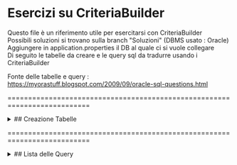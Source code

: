 # Esercizi su CriteriaBuilder

Questo file è un riferimento utile per esercitarsi con CriteriaBuilder <br>
Possibili soluzioni si trovano sulla branch "Soluzioni" (DBMS usato : Oracle)<br>
Aggiungere in application.properties il DB al quale ci si vuole collegare <br>
Di seguito le tabelle da creare e le query sql da tradurre usando i CriteriaBuilder <br>

Fonte delle tabelle e query : https://myorastuff.blogspot.com/2009/09/oracle-sql-questions.html

==========================================================================
<details>
<summary>## Creazione Tabelle</summary>
  
CREATE TABLE DEPT (
DEPTNO NUMBER(2),
DNAME VARCHAR2(14),
LOC VARCHAR2(13));
<br> <br>
INSERT INTO DEPT VALUES (10, 'ACCOUNTING', 'NEW YORK'); <br>
INSERT INTO DEPT VALUES (20, 'RESEARCH', 'DALLAS'); <br>
INSERT INTO DEPT VALUES (30, 'SALES', 'CHICAGO'); <br>
INSERT INTO DEPT VALUES (40, 'OPERATIONS', 'BOSTON'); <br>

ALTER TABLE DEPT ADD PRIMARY KEY(DEPTNO);

CREATE TABLE EMP (EMPNO NUMBER(4) NOT NULL,
ENAME VARCHAR2(10),
JOB VARCHAR2(9),
MGR NUMBER(4),
HIREDATE DATE,
SAL NUMBER(7,2),
COMM NUMBER(7,2),
DEPTNO NUMBER(2));

ALTER TABLE EMP ADD CONSTRAINT FK_EMP_01
FOREIGN KEY(DEPTNO) REFERENCES DEPT;

INSERT INTO EMP VALUES (7369, 'SMITH', 'CLERK', 7902, TO_DATE('17-DEC-1980', 'DD-MON-YYYY'), 800, NULL, 20); <br>
INSERT INTO EMP VALUES (7499, 'ALLEN', 'SALESMAN', 7698, TO_DATE('20-FEB-1981', 'DD-MON-YYYY'), 1600, 300, 30); <br>
INSERT INTO EMP VALUES (7521, 'WARD', 'SALESMAN', 7698, TO_DATE('22-FEB-1981', 'DD-MON-YYYY'), 1250, 500, 30); <br>
INSERT INTO EMP VALUES (7566, 'JONES', 'MANAGER', 7839, TO_DATE('2-APR-1981', 'DD-MON-YYYY'), 2975, NULL, 20); <br>
INSERT INTO EMP VALUES (7654, 'MARTIN', 'SALESMAN', 7698,TO_DATE('28-SEP-1981', 'DD-MON-YYYY'), 1250, 1400, 30); <br>
INSERT INTO EMP VALUES (7698, 'BLAKE', 'MANAGER', 7839,TO_DATE('1-MAY-1981', 'DD-MON-YYYY'), 2850, NULL, 30); <br>
INSERT INTO EMP VALUES (7782, 'CLARK', 'MANAGER', 7839,TO_DATE('9-JUN-1981', 'DD-MON-YYYY'), 2450, NULL, 10); <br>
INSERT INTO EMP VALUES (7788, 'SCOTT', 'ANALYST', 7566,TO_DATE('09-DEC-1982', 'DD-MON-YYYY'), 3000, NULL, 20); <br>
INSERT INTO EMP VALUES (7839, 'KING', 'PRESIDENT', NULL,TO_DATE('17-NOV-1981', 'DD-MON-YYYY'), 5000, NULL, 10); <br>
INSERT INTO EMP VALUES (7844, 'TURNER', 'SALESMAN', 7698,TO_DATE('8-SEP-1981', 'DD-MON-YYYY'), 1500, 0, 30); <br>
INSERT INTO EMP VALUES (7876, 'ADAMS', 'CLERK', 7788,TO_DATE('12-JAN-1983', 'DD-MON-YYYY'), 1100, NULL, 20); <br>
INSERT INTO EMP VALUES (7900, 'JAMES', 'CLERK', 7698,TO_DATE('3-DEC-1981', 'DD-MON-YYYY'), 950, NULL, 30); <br>
INSERT INTO EMP VALUES (7902, 'FORD', 'ANALYST', 7566,TO_DATE('3-DEC-1981', 'DD-MON-YYYY'), 3000, NULL, 20); <br>
INSERT INTO EMP VALUES (7934, 'MILLER', 'CLERK', 7782,TO_DATE('23-JAN-1982', 'DD-MON-YYYY'), 1300, NULL, 10); <br>

CREATE TABLE SALGRADE(
GRADE NUMBER(2),
LOSAL NUMBER,
HISAL NUMBER);

INSERT INTO SALGRADE VALUES(1, 700,1200); <br>
INSERT INTO SALGRADE VALUES(2, 1201,1400); <br>
INSERT INTO SALGRADE VALUES(3, 1401,2000); <br>
INSERT INTO SALGRADE VALUES(4, 2001,3000); <br>
INSERT INTO SALGRADE VALUES(5, 3001,9999); <br>
</details>

==========================================================================

<details>
<summary>## Lista delle Query</summary>

1) Display all the records in emp table? <br>
select * from emp;
2) Display all the records in emp table where employee belongs to deptno 10? <br>
select * from emp where deptno = 10
3) Display all the records in emp table where employee does not belong to deptno 30? <br>
select * from emp where deptno != 30;
4) Display total number of records in Emp table? <br>
select count(*) from emp;
5) Display emp table with salary descending order? <br>
select * from emp order by sal desc
6) Display first five records in employee table? <br>
select * from emp where rownum <= 5
7) Display all the records in emp table order by ascending deptno, descending salary? <br>
select * from emp order by deptno asc, sal desc
8) Display all employees those who were joined in year 1981? <br>
select * from emp where to_char(hiredate,'YYYY') = 1981;
9) Display COMM in emp table. Display zero in place of null. <br>
select nvl(comm,0) from emp
10) Display the records in emp table where MGR in 7698,7566 and sal should be greater then 1500 <br>
select * from emp where mgr in(7698,7566) and sal > 1500
11) Display all employees where employees hired before 01-JAN-1981 <br>
select * from emp where hiredate < '01-JAN-1981'
12) Display all employees with how many years they have been servicing in the company? <br>
select hiredate,round((sysdate-hiredate)/360) as years from emp
13) Display all employees those were not joined in 1981? <br>
select * from emp where to_char(hiredate,'YYYY') != 1981;
14) Display all employees where their hiredate belongs to third quarter? <br>
select * from emp where to_char(hiredate,'Q') = 3;
15) Display all employees where their salary is less then the Ford’s salary? <br>
select * from emp where sal <(select sal from emp where ename='FORD');
16) Display all the records in EMP table along with the rowid? <br>
select ename,rowid from emp;
17) Display all records in EMP table those were joined before SCOTT joined? <br>
select * from emp where hiredate <(select hiredate from emp where ename='SCOTT')
18) Display all employees those who were joined in third quarter of 1981? <br>
select * from emp where to_char(hiredate,'Q') = 3 and to_char(hiredate,'YYYY') = 1981
19) Add 3 months with hiredate in EMP table and display the result? <br>
select hiredate, add_months(hiredate,3) from emp
20) Display the date for next TUESDAY in hiredate column? <br>
select next_day(hiredate,'TUESDAY') from emp;
21) Find the date, 15 days after today’s date. <br>
select sysdate+15 from dual
22) Write a query to display current date? <br>
select sysdate from dual;
select current_date from dual;
23) Display distinct job from emp table? <br>
select distinct job from emp
24) Display all the records in emp table where employee hired after 28-SEP-81 and before 03-DEC-81? <br>
select * from emp where hiredate between '28-SEP-81' and '03-DEC-81'
25) Write a query that displays the employee’s names with the first letter capitalized and all other letters lowercase for all employees whose name starts with J, A, or M <br>
select initcap(ename) from emp where ename like 'J%' or ename like 'A%' or ename like 'M%'
26) Display all jobs that are in department 10. Include the location of department in the output. <br>
select job, loc from emp,dept where emp.deptno = dept.deptno and emp.deptno =10
27) Write a query to display the employee name, department name of all employees who earn a commission <br>
select ename,dname from emp,dept where emp.deptno = dept.deptno and comm is not null;
28) Display the empno, ename, sal, and salary increased by 15%. <br>
select empno, ename, sal actual_sal, (sal * 15/100) as Increased_sal from emp
29) Display ename, sal, grade. Use emp, salgrade table <br>
select ename,sal,grade from emp,salgrade where sal between losal and hisal;
30) Display all employees and corresponding managers <br>
select w.ename,w.sal,m.ename,m.sal from emp w, emp m where w.mgr = m.empno;
31) Display all the departments where employee salary greater then average salary of that department. <br>
select ename,deptno, sal from emp a where sal > (select avg(sal) from emp where emp.deptno = a.deptno) order by deptno;
32) Display all employees whose salary greater then the manager salary? <br>
select w.ename,w.sal,m.ename,m.sal from emp w, emp m where w.mgr = m.empno and w.sal > m.sal
33) Display employees where length of ename is 5 <br>
select * from emp where length(ename) =5
34) Display all employees where ename start with J and ends with S <br>
select * from emp where ename like 'J%S'
35) Display all employees where employee does not belong to 10,20,40 <br>
select * from emp where deptno not in(10,20,40)
36) Display all employees where jobs does not belong to PRESIDENT and MANAGER? <br>
select * from emp where job not in('PRESIDENT','MANAGER');
37) Display the maximum salary in the emp table <br>
select max(sal) from emp
38) Display average salary for job SALESMAN <br>
select avg(sal) from emp where job = 'SALESMAN'
39) Display all three figures salary in emp table <br>
select * from emp where sal < = 999;
select * from emp where length(sal) = 3;
40) Display all records in emp table for employee who does not receive any commission <br>
select * from emp where comm is not null
41) Display all ename where first character could be anything, but second character should be L? <br>
select * from emp where ename like '_L%'
42) Display nth highest and nth lowest salary in emp table? <br>
SELECT DISTINCT (a.sal) FROM EMP A WHERE &N = (SELECT COUNT (DISTINCT (b.sal)) FROM EMP B WHERE a.sal<=b.sal); <br>
select distinct sal from (select ename,sal,dense_rank() over(order by sal desc) dr from emp) where dr = &x ;
43) Display all the departments where department has 3 employees? <br>
select deptno from dept a where deptno in(select deptno from emp group by deptno having count(*)=3)
44) Display emp name and corresponding subordinates. Use CONNECT BY clause. <br>
select lpad(' ',level+12)+ename from emp connect by prior empno = mgr start with mgr is null <br>
Note: Please replace pipe symbol in the place of + sign for question 44. Pipe symbol is not displaying the blog. This is the reason, i used Plus sign here.
45) Display sum of salary for each department. The output should be in one record <br>
select sum(decode(deptno,10,sal)) dept10, sum(decode(deptno,20,sal)) dept20, sum(decode(deptno,30,sal)) dept30, sum(sal) total_sal from emp
46) Display all department with Minimum salary and maximum salary? <br>
select min(sal),max(sal) from emp;
47) Display all ename, sal, deptno,dname from emp, dept table where all department which has employees as well as department does not have any employees. This query should include non matching rows. <br>
select dname,b.deptno, ename,sal from emp a, dept b where a.deptno(+) = b.deptno; <br>
select dname,b.deptno, ename,sal from emp a right outer join dept b on a.deptno = b.deptno;
48) Display all ename, sal, deptno from emp, dept table where all employees which has matching department as well as employee does not have any departments. This query should include non matching rows. <br>
Note: In the below query, employee will always have matching record in dept table. Emp, dept table may not be good example to answer this question. <br>
select dname,b.deptno, ename,sal from emp a, dept b where a.deptno = b.deptno(+); <br>
select dname,b.deptno, ename,sal from emp a left outer join dept b on a.deptno = b.deptno;
49) Display all ename, sal, deptno from emp, dept table where all employees which has matching and non matching department as well as all departments in dept table which has matching and non matching employees. This query should include non matching rows on both the tables. <br>
Note: In the below query, employee will always have matching record in dept table. Emp, dept table may not be good example to answer this question. <br>
select dname,b.deptno, ename,sal from emp a full outer join dept b on a.deptno = b.deptno
50) Display all ename, empno, dname, loc from emp, dept table without joining two tables <br>
select * from emp,dept;
51) Display all the departments where department does not have any employees <br>
select deptno from dept where not exists(select 1 from emp where emp.deptno = dept.deptno); <br>
select deptno from dept where deptno not in(select deptno from emp);
52) Display all the departments where department does have atleast one employee <br>
select * from dept a where exists(select 1 from emp b where b.deptno = a.deptno) <br>
select * from dept a where deptno in(select deptno from emp b where a.deptno = b.deptno)
53) Display all employees those who are not managers? <br>
select ename from emp a where not exists (select 1 from emp b where b.mgr = a.empno); <br>
select ename from emp a where empno not in (select mgr from emp b where b.mgr = a.empno and mgr is not null);
54) Display ename, deptno from emp table with format of {ename} belongs to {deptno} <br>
select ename+' belongs to '+deptno from emp <br>
Note: Please replace pipe symbol in the place of + sign for question 44. Pipe symbol is not displaying the blog. This is the reason, i used Plus sign here.
55) Display total number of employees hired for 1980,1981,1982. The output should be in one record. <br>
select <br>
count(decode(to_char(hiredate,'YYYY'), 1980,hiredate)) total_hire_1980, <br>
count(decode(to_char(hiredate,'YYYY'), 1981,hiredate)) total_hire_1981, <br>
count(decode(to_char(hiredate,'YYYY'), 1982,hiredate)) total_hire_1982 <br>
from emp
56) Display ename, deptno from employee table. Also add another column in the same query and it should display ten for dept 10, twenty for dept 20, thirty for dept 30, fourty for dept 40 <br>
select ename,deptno, (case deptno <br>
when 10 then 'Ten' <br>
when 20 then 'Twenty' <br>
when 30 then 'Thirty' <br>
when 40 then 'fourty' <br>
else 'others' end) as dept <br>
from emp
57) Display all the records in emp table. The ename should be lower case. The job first character should be upper case and rest of the character in job field should be lower case. <br>
select lower(ename) as ename, initcap(job) as job from emp
58) Display all employees those who have joined in first week of the month ? <br>
select * from emp where to_char(hiredate,'W') = 1;
59) Display all empoyees those who have joined in the 49th week of the year? <br>
select * from emp where to_char(hiredate,'WW') = 49;
60) Display empno, deptno, salary, salary difference between current record and previous record in emp table. Deptno should be in descending order. <br>
SELECT empno, <br>
ename, <br>
job, <br>
sal, <br>
LAG(sal, 1, 0) OVER (ORDER BY sal) AS sal_prev, <br>
sal - LAG(sal, 1, 0) OVER (ORDER BY sal) AS sal_diff <br>
FROM emp; <br>
61) Create table emp1 and copy the emp table for deptno 10 while creating the table <br>
Create table emp1 as select * from emp where deptno=10
62) Create table emp2 with same structure of emp table. Do not copy the data <br>
create table emp2 as select * from emp where 1=2
63) Insert new record in emp1 table, Merge the emp1 table on emp table. <br>
insert into emp1 values(9999,'PAUL','MANAGER',7839,SYSDATE,8900,NULL,10); <br> <br>
MERGE <br>
INTO emp tgt <br>
USING emp1 src <br>
ON ( src.empno = tgt.empno ) <br>
WHEN MATCHED <br>
THEN <br>
UPDATE <br>
SET tgt.ename = src.ename, <br>
tgt.job = src.job, <br>
tgt.mgr = src.mgr, <br>
tgt.hiredate = src.hiredate, <br>
tgt.sal = src.sal, <br>
tgt.deptno = src.deptno <br>
WHEN NOT MATCHED <br>
THEN <br>
Insert( <br>
Tgt.empno, <br>
Tgt.Ename, <br>
Tgt.Job, <br>
Tgt.Mgr, <br>
Tgt.Hiredate, <br>
Tgt.Sal, <br>
Tgt.Comm, <br>
Tgt.Deptno) <br>
values (src.empno, <br>
src.ename, <br>
src.job, <br>
src.mgr, <br>
src.hiredate, <br>
src.sal, <br>
src.comm, <br>
src.deptno);
64) Display all the records for deptno which belongs to employee name JAMES? <br>
select * from emp where deptno in(select deptno from emp where ename = 'JAMES')
65) Display all the records in emp table where salary should be less then or equal to ADAMS salary? <br>
select * from emp where sal <= (select sal from emp where ename='ADAMS')
66) Display all employees those were joined before employee WARD joined? <br>
select * from emp where hiredate < (select hiredate from emp where ename='WARD')
67) Display all subordinate those who are working under BLAKE? <br>
Select ename from emp where mgr = (select empno from emp where ename='BLAKE')
68) Display all subordinate(all levels) for employee BLAKE? <br>
select ename from emp start with empno = (select empno from emp where ename='BLAKE') <br>
connect by prior empno = mgr
69) Display all record in emp table for deptno which belongs to KING's Job? <br>
select * from emp where deptno in(select deptno from emp where job= (select job from emp where ename = 'KING'))
70) Display the employees for empno which belongs to job PRESIDENT? <br>
select * from emp where empno in(select empno from emp where ename in(select ename from emp where JOB = 'PRESIDENT'));
71) Display list of ename those who have joined in Year 81 as MANAGER? <br>
select * from emp where to_char(hiredate,'YYYY') = 1981 and job = 'MANAGER';
72) Display who is making highest commission? <br>
select * from emp where comm = (select max(comm) from emp);
73) Display who is senior most employee? How many years has been working? <br>
select * from emp where trunc(sysdate-hiredate)/365 = (select max(trunc(sysdate-hiredate)/365) from emp); <br>
select * from emp where hiredate =(select min(hiredate) from emp)
74) Display who is most experienced and least experienced employee? <br>
select * from emp where trunc(sysdate-hiredate)/365 = (select min(trunc(sysdate-hiredate)/365) from emp); <br>
select * from emp where hiredate =(select max(hiredate) from emp)
75) Display ename, sal, grade, dname, loc for each employee. <br>
select empno,ename,b.deptno,dname,grade from <br>
emp a,dept b, salgrade c <br>
where a.deptno = b.deptno <br>
and sal between losal and hisal;
76) Display all employee whose location is DALLAS? <br>
SELECT emp.ename, emp.JOB, emp.deptno <br>
FROM emp <br>
WHERE EXISTS <br>
(SELECT 'x' <br>
FROM dept d <br>
WHERE d.DEPTNO = emp.DEPTNO <br>
AND d.LOC = 'DALLAS') ; <br> <br>
select emp.ename, emp.job, emp.deptno <br>
from emp <br>
where deptno in(select deptno from dept where loc='DALLAS');
77) Display ename, job, dname, deptno for each employee by using INLINE view? <br>
SELECT emp.ename, <br>
emp.JOB, <br>
emp.deptno, <br>
dnames.dname <br>
FROM emp <br>
JOIN (select dname, deptno from dept ) dnames ON emp.deptno = dnames.deptno
78) List ename, job, sal and department of all employees whose salary is not within the salary grade? <br>
select ename, job, sal, dname <br>
from emp, dept <br>
where emp.deptno = dept.deptno <br>
and not exists <br>
(select ‘x’ from salgrade <br>
where emp.sal between losal and hisal);
79) Use EMP and EMP1 table. Query should have only three columns. Display empno,ename,sal from both tables inluding duplicates. <br>
select empno, ename, sal from emp <br>
union all <br>
select empno, ename, sal from emp1
80) Delete emp table for detpno 10 and 20. <br>
delete emp where deptno in(10,20);
81) Delete all employees those are not getting any commission? <br>
delete emp where comm is null;
82) Delete all employees those who employeed more then 28 years <br>
delete emp where trunc(sysdate - hiredate)/365 > 28;
83) Add duplicate records in emp1 table. Delete the duplicate records in emp1 table. <br>
insert into emp1 select * from emp1 where rownum <=1; commit; delete emp1 a where a.rowid <>(select min(b.rowid) from emp1 b where a.empno = b.empno);
84) Delete the employees where employee salary greater then average salary of department salary? <br>
delete emp a where sal > (select avg(sal) from emp where emp.deptno = a.deptno);
85) Delete all employees those who are reporting to BLAKE? <br>
Delete emp where ename in(Select ename from emp where mgr = (select empno from emp where ename='BLAKE'))
86) Delete all levels of employees those who are under BLAKE? <br>
Delete emp where ename in(select ename from emp start with empno = (select empno from emp where ename='BLAKE') <br>
connect by prior empno = mgr)
87) Delete all employees those who are only managers? <br>
delete emp where ename in(select ename from emp a where empno in (select mgr from emp b where b.mgr = a.empno and mgr is not null))
88) Remove the department in dept table where dept does not have any employees? <br>
delete dept where deptno not in(select deptno from emp where deptno is not null)
89) Remove all grade 2 employees in emp table? <br>
delete emp where empno in(select empno from emp,salgrade where sal between losal and hisal and grade = 2)
90) Remove all the employees in SMITH's department <br>
delete emp where deptno = (select deptno from emp where ename = 'SMITH')
91) Remove least paid employee who are reporting to BLAKE ? <br>
delete emp where sal = (select min(sal) from emp where mgr = <br>
(select empno from emp where ename = 'BLAKE')) and <br>
ename in(select ename from emp where mgr = <br>
(select empno from emp where ename = 'BLAKE'))
92) Remove all employees who were joined before SMITH joined? <br>
delete emp where hiredate < (select hiredate from emp where ename='SMITH');
93) Rename the employee name JONES to ANDY <br>
update emp set ename = 'ANDY' where ename = 'JONES'
94) Change the WARD's hiredate to one day ahead <br>
update emp set hiredate = hiredate + 1 where ename = 'WARD'
95) Update MARTIN salary same as SMITH's salary <br>
update emp set sal = (select sal from emp where ename = 'SMITH') where ename='MARTIN'
96) Increase the salary 5% for employee those who are earning commission less then 1000 <br>
update emp set sal = sal + (sal * (5/100)) where comm between 0 and 1000
97) Increase 250$ commission for BLAKE's team <br>
update emp set comm = nvl(comm,0)+250 where mgr = (select empno from emp where ename='BLAKE');
98) Increase 100$ for employee who is making more then averge salary of his department? <br>
update emp a set sal = sal + 150 where sal > (select avg(sal) from emp b where b.deptno = a.deptno)
99) Increase 1% salary for employee who is making lowest salary in dept 10 <br>
update emp set sal = sal + (sal* 1/100) <br>
where <br>
sal = (select min(sal) from emp where deptno = 10) <br>
and deptno = 10
100) Reduce the commission amount from employee salary for each employee who were joined after ALLEN joined. <br>
update emp set sal = sal - NVL(comm,0) <br>
where empno in(select empno from emp where hiredate > (select hiredate from emp where <br>
ename = 'ALLEN'))
101) Increase commission 10$ for employees those who are located in NEW YORK. <br>
update emp a set comm = NVL(COMM,0) + 10 <br>
where deptno = (select deptno from dept where loc='NEW YORK');
</details>
